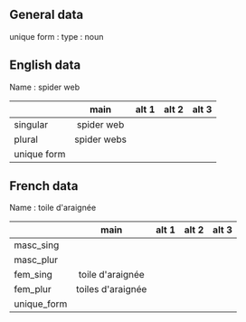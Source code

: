 ## General data

unique form :
type : noun

## English data

Name : spider web

|             |    main     | alt 1 | alt 2 | alt 3 |
| :---------- | :---------: | :---: | :---: | ----- |
| singular    | spider web  |       |       |       |
| plural      | spider webs |       |       |       |
| unique form |             |       |       |       |

## French data

Name : toile d'araignée

|             |       main        | alt 1 | alt 2 | alt 3 |
| :---------- | :---------------: | :---: | :---: | :---: |
| masc_sing   |                   |       |       |       |
| masc_plur   |                   |       |       |       |
| fem_sing    | toile d'araignée  |       |       |       |
| fem_plur    | toiles d'araignée |       |       |       |
| unique_form |                   |       |       |       |


